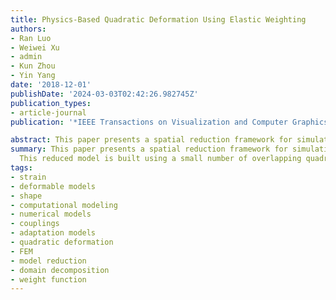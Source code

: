 ```yaml
---
title: Physics-Based Quadratic Deformation Using Elastic Weighting
authors:
- Ran Luo
- Weiwei Xu
- admin
- Kun Zhou
- Yin Yang
date: '2018-12-01'
publishDate: '2024-03-03T02:42:26.982745Z'
publication_types:
- article-journal
publication: '*IEEE Transactions on Visualization and Computer Graphics, 24*(12)'

abstract: This paper presents a spatial reduction framework for simulating nonlinear deformable objects interactively. This reduced model is built using a small number of overlapping quadratic domains as we notice that incorporating high-order degrees of freedom (DOFs) is important for the simulation quality. Departing from existing multi-domain methods in graphics, our method interprets deformed shapes as blended quadratic transformations from nearby domains. Doing so avoids expensive safeguards against the domain coupling and improves the numerical robustness under large deformations. We present an algorithm that efficiently computes weight functions for reduced DOFs in a physics-aware manner. Inspired by the well-known multi-weight enveloping technique, our framework also allows subspace tweaking based on a few representative deformation poses. Such elastic weighting mechanism significantly extends the expressivity of the reduced model with light-weight computational efforts. Our simulator is versatile and can be well interfaced with many existing techniques. It also supports local DOF adaption to incorporate novel deformations (i.e., induced by the collision). The proposed algorithm complements state-of-the-art model reduction and domain decomposition methods by seeking for good trade-offs among animation quality, numerical robustness, pre-computation complexity and simulation efficiency from an alternative perspective.
summary: This paper presents a spatial reduction framework for simulating nonlinear deformable objects interactively.
  This reduced model is built using a small number of overlapping quadratic domains.
tags:
- strain
- deformable models
- shape
- computational modeling
- numerical models
- couplings
- adaptation models
- quadratic deformation
- FEM
- model reduction
- domain decomposition
- weight function
---
```

